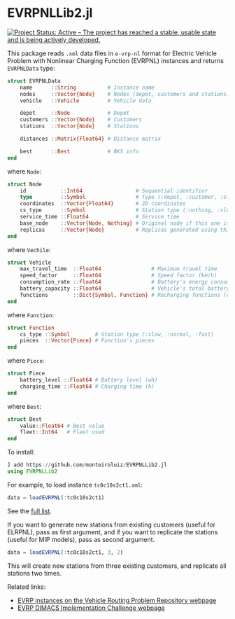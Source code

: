 # EVRPNLLib2.jl

<!-- [![Build Status](https://github.com/jahirllagas/EVRPNLLib.jl/workflows/CI/badge.svg)](https://github.com/jahirllagas/EVRPNLLib.jl/actions)
[![Coverage](https://codecov.io/gh/jahirllagas/EVRPNLLib.jl/branch/main/graph/badge.svg)](https://codecov.io/gh/jahirllagas/EVRPNLLib.jl) -->
[![Project Status: Active – The project has reached a stable, usable state and is being actively developed.](https://www.repostatus.org/badges/latest/active.svg)](https://www.repostatus.org/#active)

This package reads `.xml` data files in `e-vrp-nl` format for Electric Vehicle Problem with Nonlinear Charging Function (EVRPNL) instances and returns `EVRPNLData` type:

```julia
struct EVRPNLData
    name      ::String          # Instance name
    nodes     ::Vector{Node}    # Nodes (depot, customers and stations)
    vehicle   ::Vehicle         # Vehicle data

    depot     ::Node            # Depot
    customers ::Vector{Node}    # Customers
    stations  ::Vector{Node}    # Stations

    distances ::Matrix{Float64} # Distance matrix

    best      ::Best            # BKS info
end
```

where `Node`:

```julia
struct Node
    id           ::Int64                 # Sequential identifier
    type         ::Symbol                # Type (:depot, :customer, :station)
    coordinates  ::Vector{Float64}       # 2D coordinates
    cs_type      ::Symbol                # Station type (:nothing, :slow, :normal, :fast)
    service_time ::Float64               # Service time
    base_node    ::Vector{Node, Nothing} # Original node if this one is a replica
    replicas     ::Vector{Node}          # Replicas generated using this node
end
```

where `Vechile`:

```julia
struct Vehicle
    max_travel_time  ::Float64                # Maximum travel time
    speed_factor     ::Float64                # Speed factor (km/h)
    consumption_rate ::Float64                # Battery's energy consumption rate (wh/km)
    battery_capacity ::Float64                # Vehicle's total battery capacity (wh)
    functions        ::Dict{Symbol, Function} # Recharging functions (cs_type as index)
end
```

where `Function`:

```julia
struct Function
    cs_type ::Symbol        # Station type (:slow, :normal, :fast)
    pieces  ::Vector{Piece} # Function's pieces
end
```

where `Piece`:

```julia
struct Piece
    battery_level ::Float64 # Battery level (wh)
    charging_time ::Float64 # Charging time (h)
end
```

where `Best`:

```julia
struct Best
    value::Float64 # Best value
    fleet::Int64   # Fleet used
end
```

To install:

```julia
] add https://github.com/monteiroluiz/EVRPNLLib2.jl
using EVRPNLLib2

```

For example, to load instance `tc0c10s2ct1.xml`:

```julia
data = loadEVRPNL(:tc0c10s2ct1)
```

See the [full list](https://github.com/jahirllagas/EVRPNLLib.jl/tree/master/data).

If you want to generate new stations from existing customers (useful for ELRPNL), pass as first argument, and if you want to replicate the stations (useful for MIP models), pass as second argument.

```julia
data = loadEVRPNL(:tc0c10s2ct1, 3, 2)
```

This will create new stations from three existing customers, and replicate all stations two times.

Related links:

- [EVRP instances on the Vehicle Routing Problem Repository webpage](http://www.vrp-rep.org/datasets/item/2016-0020.html)
- [EVRP DIMACS Implementation Challenge webpage](http://dimacs.rutgers.edu/programs/challenge/vrp/evrp/)
